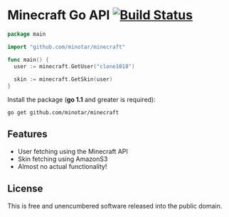 # Minecraft Go API [![Build Status](https://travis-ci.org/minotar/minecraft.png)](https://travis-ci.org/minotar/minecraft)

~~~ go
package main

import "github.com/minotar/minecraft"

func main() {
  user := minecraft.GetUser("clone1018")
  
  skin := minecraft.GetSkin(user)
}
~~~

Install the package (**go 1.1** and greater is required):
~~~
go get github.com/minotar/minecraft
~~~

## Features
* User fetching using the Minecraft API
* Skin fetching using AmazonS3
* Almost no actual functionality!


## License
This is free and unencumbered software released into the public domain. 
